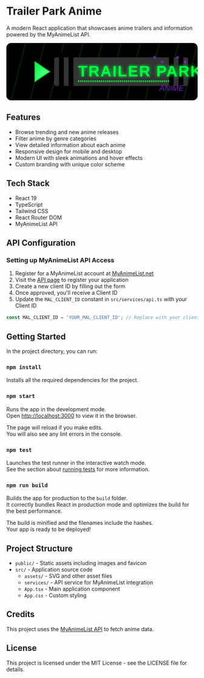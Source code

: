 # Trailer Park Anime

A modern React application that showcases anime trailers and information powered by the MyAnimeList API.

![Trailer Park Anime](public/images/trailer-park-logo.svg)

## Features

- Browse trending and new anime releases
- Filter anime by genre categories
- View detailed information about each anime
- Responsive design for mobile and desktop
- Modern UI with sleek animations and hover effects
- Custom branding with unique color scheme

## Tech Stack

- React 19
- TypeScript
- Tailwind CSS
- React Router DOM
- MyAnimeList API

## API Configuration

### Setting up MyAnimeList API Access

1. Register for a MyAnimeList account at [MyAnimeList.net](https://myanimelist.net)
2. Visit the [API page](https://myanimelist.net/apiconfig) to register your application
3. Create a new client ID by filling out the form
4. Once approved, you'll receive a Client ID
5. Update the `MAL_CLIENT_ID` constant in `src/services/api.ts` with your Client ID

```javascript
const MAL_CLIENT_ID = 'YOUR_MAL_CLIENT_ID'; // Replace with your client ID from MyAnimeList
```

## Getting Started

In the project directory, you can run:

### `npm install`

Installs all the required dependencies for the project.

### `npm start`

Runs the app in the development mode.\
Open [http://localhost:3000](http://localhost:3000) to view it in the browser.

The page will reload if you make edits.\
You will also see any lint errors in the console.

### `npm test`

Launches the test runner in the interactive watch mode.\
See the section about [running tests](https://facebook.github.io/create-react-app/docs/running-tests) for more information.

### `npm run build`

Builds the app for production to the `build` folder.\
It correctly bundles React in production mode and optimizes the build for the best performance.

The build is minified and the filenames include the hashes.\
Your app is ready to be deployed!

## Project Structure

- `public/` - Static assets including images and favicon
- `src/` - Application source code
  - `assets/` - SVG and other asset files
  - `services/` - API service for MyAnimeList integration
  - `App.tsx` - Main application component
  - `App.css` - Custom styling

## Credits

This project uses the [MyAnimeList API](https://myanimelist.net/apiconfig) to fetch anime data.

## License

This project is licensed under the MIT License - see the LICENSE file for details.
